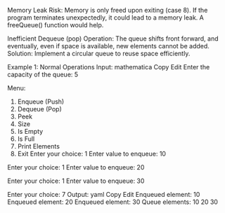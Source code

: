 Memory Leak Risk: Memory is only freed upon exiting (case 8). If the program terminates unexpectedly, it could lead to a memory leak. A freeQueue() function would help.

Inefficient Dequeue (pop) Operation: The queue shifts front forward, and eventually, even if space is available, new elements cannot be added.
Solution: Implement a circular queue to reuse space efficiently.


Example 1: Normal Operations
Input:
mathematica
Copy
Edit
Enter the capacity of the queue: 5

Menu:
1. Enqueue (Push)
2. Dequeue (Pop)
3. Peek
4. Size
5. Is Empty
6. Is Full
7. Print Elements
8. Exit
Enter your choice: 1
Enter value to enqueue: 10

Enter your choice: 1
Enter value to enqueue: 20

Enter your choice: 1
Enter value to enqueue: 30

Enter your choice: 7
Output:
yaml
Copy
Edit
Enqueued element: 10
Enqueued element: 20
Enqueued element: 30
Queue elements: 10 20 30
